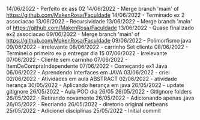 14/06/2022 - Perfeito ex ass 02
14/06/2022 - Merge branch 'main' of https://github.com/MakenRosa/Faculdade
14/06/2022 - Terminado ex 2 associacao
13/06/2022 - Recursividade
13/06/2022 - Merge branch 'main' of https://github.com/MakenRosa/Faculdade
13/06/2022 - Quase finalizado ex2 associacao
09/06/2022 - Merge branch 'main' of https://github.com/MakenRosa/Faculdade
09/06/2022 - Polimorfismo java
09/06/2022 - irrelevante
08/06/2022 - carrinho Set cliente
08/06/2022 - Terminei o primeiro ex p entregar dia 15
07/06/2022 - Irrelevante
07/06/2022 - Cliente sem carrinho
07/06/2022 - ItemDeCompraIndependente
07/06/2022 - Começando ex1 Java
06/06/2022 - Aprendendo Interfaces em JAVA
03/06/2022 - criei
02/06/2022 - Atividades em aula ABSTRACT
02/06/2022 - atividade herança
30/05/2022 - Aplicando herança em java
26/05/2022 - update gitignore
26/05/2022 - Aula POO dia 26/05
26/05/2022 - GitIgnore folders
26/05/2022 - Retirando novamente
26/05/2022 - Adicionando apenas .java
26/05/2022 - Recriando
26/05/2022 - diretorio original netbeans
25/05/2022 - Adicionei disciplinas
25/05/2022 - Initial commit
